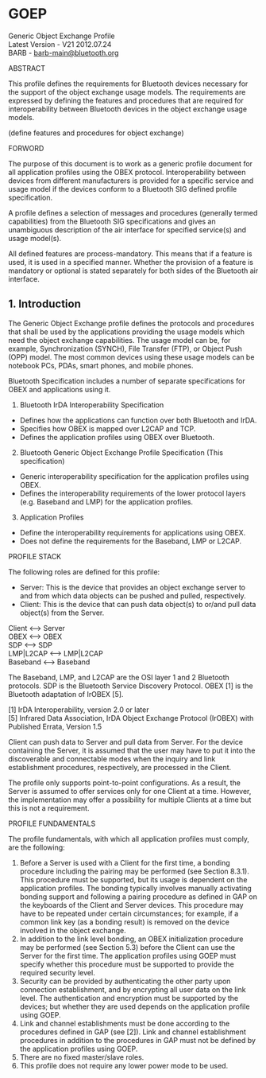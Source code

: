 
# GOEP

Generic Object Exchange Profile  
Latest Version - V21 2012.07.24  
BARB - barb-main@bluetooth.org  

ABSTRACT

This profile defines the requirements for Bluetooth devices 
necessary for the support of the object exchange usage models. 
The requirements are expressed by defining the features and procedures that are required 
for interoperability between Bluetooth devices in the object exchange usage models.  

(define features and procedures for object exchange)

FORWORD

The purpose of this document is to work as a generic profile document 
for all application profiles using the OBEX protocol.
Interoperability between devices from different manufacturers is provided for a specific service and usage model 
if the devices conform to a Bluetooth SIG defined profile specification.

A profile defines a selection of messages and procedures (generally termed capabilities) 
from the Bluetooth SIG specifications and gives an unambiguous description of the air interface 
for specified service(s) and usage model(s).

All defined features are process-mandatory. This means that if a feature is used, it is used in a specified manner. 
Whether the provision of a feature is mandatory or optional is stated separately 
for both sides of the Bluetooth air interface.

## 1. Introduction

The Generic Object Exchange profile defines the protocols and procedures that shall be used
by the applications providing the usage models which need the object exchange capabilities.
The usage model can be, for example, Synchronization (SYNCH), File Transfer (FTP), or Object Push (OPP) model. 
The most common devices using these usage models can be notebook PCs, PDAs, smart phones, and mobile phones.

Bluetooth Specification includes a number of separate specifications for OBEX and applications using it.

1. Bluetooth IrDA Interoperability Specification
  - Defines how the applications can function over both Bluetooth and IrDA.
  - Specifies how OBEX is mapped over L2CAP and TCP.
  - Defines the application profiles using OBEX over Bluetooth.
2. Bluetooth Generic Object Exchange Profile Specification (This specification)
  - Generic interoperability specification for the application profiles using OBEX.
  - Defines the interoperability requirements of the lower protocol layers (e.g. Baseband and LMP) 
    for the application profiles.
3. Application Profiles
  - Define the interoperability requirements for applications using OBEX.
  - Does not define the requirements for the Baseband, LMP or L2CAP.

PROFILE STACK

The following roles are defined for this profile:
- Server: This is the device that provides an object exchange server 
  to and from which data objects can be pushed and pulled, respectively.
- Client: This is the device that can push data object(s) to or/and pull data object(s) from the Server.

Client    <--> Server  
OBEX      <--> OBEX  
SDP       <--> SDP  
LMP|L2CAP <--> LMP|L2CAP  
Baseband  <--> Baseband  

The Baseband, LMP, and L2CAP are the OSI layer 1 and 2 Bluetooth protocols.
SDP is the Bluetooth Service Discovery Protocol. 
OBEX [1] is the Bluetooth adaptation of IrOBEX [5].

[1] IrDA Interoperability, version 2.0 or later  
[5] Infrared Data Association, IrDA Object Exchange Protocol (IrOBEX) with Published Errata, Version 1.5

Client can push data to Server and pull data from Server. 
For the device containing the Server, it is assumed that 
the user may have to put it into the discoverable and connectable modes 
when the inquiry and link establishment procedures, respectively, are processed in the Client.

The profile only supports point-to-point configurations. 
As a result, the Server is assumed to offer services only for one Client at a time. 
However, the implementation may offer a possibility for multiple Clients at a time but this is not a requirement.

PROFILE FUNDAMENTALS

The profile fundamentals, with which all application profiles must comply, are the following:

1. Before a Server is used with a Client for the first time, 
   a bonding procedure including the pairing may be performed (see Section 8.3.1). 
   This procedure must be supported, but its usage is dependent on the application profiles. 
   The bonding typically involves manually activating bonding support and following a pairing procedure 
   as defined in GAP on the keyboards of the Client and Server devices. 
   This procedure may have to be repeated under certain circumstances; for example, 
   if a common link key (as a bonding result) is removed on the device involved in the object exchange.
2. In addition to the link level bonding, an OBEX initialization procedure may be performed (see Section 5.3) 
   before the Client can use the Server for the first time.
   The application profiles using GOEP must specify whether this procedure must be supported 
   to provide the required security level.
3. Security can be provided by authenticating the other party upon connection establishment, 
   and by encrypting all user data on the link level. 
   The authentication and encryption must be supported by the devices; 
   but whether they are used depends on the application profile using GOEP.
4. Link and channel establishments must be done according to the procedures defined in GAP (see [2]). 
   Link and channel establishment procedures in addition to the procedures in GAP 
   must not be defined by the application profiles using GOEP.
5. There are no fixed master/slave roles.
6. This profile does not require any lower power mode to be used.



